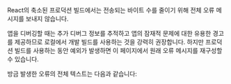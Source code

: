 <Intro>

React의 축소된 프로덕션 빌드에서는 전송되는 바이트 수를 줄이기 위해 전체 오류 메시지를 보내지 않습니다.

</Intro>

앱을 디버깅할 때는 추가 디버그 정보를 추적하고 앱의 잠재적 문제에 대한 유용한 경고를 제공하므로 로컬에서 개발 빌드를 사용하는 것을 강력히 권장합니다. 하지만 프로덕션 빌드를 사용하는 동안 예외가 발생하면 이 페이지에서 원래 오류 메시지를 재구성할 수 있습니다.

방금 발생한 오류의 전체 텍스트는 다음과 같습니다:

<ErrorDecoder />